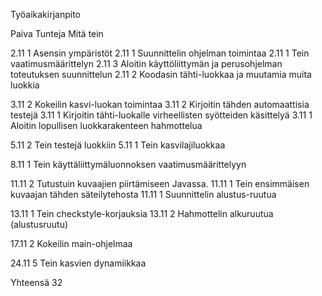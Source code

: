 Työaikakirjanpito


Paiva 		Tunteja 	Mitä tein

2.11		1		Asensin ympäristöt
2.11		1		Suunnittelin ohjelman toimintaa
2.11		1		Tein vaatimusmäärittelyn
2.11		3		Aloitin käyttöliittymän ja perusohjelman toteutuksen suunnittelun
2.11		2		Koodasin tähti-luokkaa ja muutamia muita luokkia

3.11		2		Kokeilin kasvi-luokan toimintaa
3.11		2		Kirjoitin tähden automaattisia testejä
3.11		1		Kirjoitin tähti-luokalle virheellisten syötteiden käsittelyä
3.11		1		Aloitin lopullisen luokkarakenteen hahmottelua

5.11		2		Tein testejä luokkiin
5.11		1		Tein kasvilajiluokkaa

8.11		1		Tein käyttäliittymäluonnoksen vaatimusmäärittelyyn

11.11		2		Tutustuin kuvaajien piirtämiseen Javassa.
11.11		1		Tein ensimmäisen kuvaajan tähden säteilytehosta
11.11		1		Suunnittelin alustus-ruutua

13.11   1   Tein checkstyle-korjauksia
13.11   2   Hahmottelin alkuruutua (alustusruutu)

17.11   2  Kokeilin main-ohjelmaa

24.11   5  Tein kasvien dynamiikkaa

Yhteensä 32
